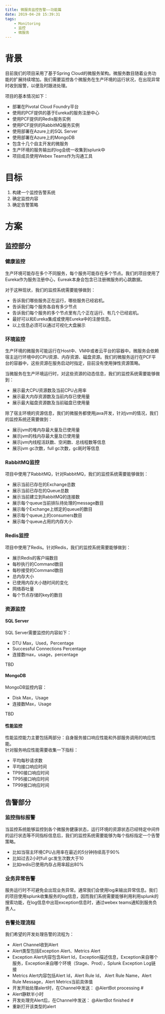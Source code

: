 ```yaml
---
title: 微服务监控告警——功能篇
date: 2019-04-28 15:39:31
tags:
    - Monitoring
    - 监控
    - 微服务
---
```


# 背景
目前我们的项目采用了基于Spring Cloud的微服务架构。微服务数目随着业务功能的扩展持续增加。我们需要监控各个微服务在生产环境的运行状况，在出现异常时收到报警，以便及时跟进处理。  

项目的基本情况如下：
- 部署在Pivotal Cloud Foundry平台
- 使用的PCF提供的基于Eureka的服务注册中心
- 使用PCF提供的Redis服务实例
- 使用PCF提供的RabbitMQ服务实例
- 使用部署在Azure上的SQL Server
- 使用部署在Azure上的MongoDB
- 包含十几个自主开发的微服务
- 生产环境的服务输出的log会统一收集到splunk中
- 项目成员使用Webex Teams作为沟通工具

# 目标

1. 构建一个监控告警系统
2. 确定监控内容
3. 确定告警策略


# 方案
## 监控部分

### 健康监控

生产环境可能存在多个不同服务，每个服务可能存在多个节点。我们的项目使用了Eureka作为服务注册中心，Eureak本身会包含已注册微服务的心跳数据。

对于这种现状，我们的监控系统需要能够做到：
- 告诉我们哪些服务正在运行，哪些服务已经宕机。  
- 告诉我们每个服务各自有多少节点
- 告诉我们每个服务的多个节点里有几个正在运行、有几个已经宕机。
- 最好可以和Eureka集成或使用Eureka中的注册信息。
- 以上信息必须可以通过可视化大盘展示

### 环境监控

生产环境的微服务可能运行在Host中、VM中或者云平台的容器中。微服务会依赖宿主运行环境中的CPU资源、内存资源、磁盘资源。我们的微服务运行在PCF平台的容器中，这些资源在服务启动时指定，目前没有使用弹性资源策略。

当微服务在生产环境运行时，对这些资源的动态信息，我们的监控系统需要能够做到：
- 展示最大CPU资源数及当前CPU占用率
- 展示最大内存资源数及当前内存已使用量
- 展示最大磁盘资源数及当前磁盘已使用量

除了宿主环境的资源信息，我们的微服务都使用java开发，针对jvm的情况，我们的监控系统还需要做到：
- 展示jvm的堆内存最大量及已使用量
- 展示jvm的栈内存最大量及已使用量
- 展示jvm内线程活跃数、空闲数、总线程数等信息
- 展示jvm gc次数，full gc次数，gc耗时等信息

### RabbitMQ监控

项目中使用了RabbitMQ，针对RabbitMQ，我们的监控系统需要能够做到：
- 展示当前已存在的Exchange总数
- 展示当前已存在的Queue总数
- 展示当前建立到RabbitMQ的连接数
- 展示每个queue当前排队待处理的message数目
- 展示每个Exchange上绑定的queue的数目
- 展示每个queue上的consumers数目
- 展示每个queue占用的内存大小


### Redis监控
项目中使用了Redis。针对Redis，我们的监控系统需要能够做到：
- 展示Redis的客户端数目
- 每秒执行的Command数目
- 每秒接受的Command数目
- 总内存大小
- 已使用内存大小随时间的变化
- 网络吞吐量
- 每个节点存储的key的数目

### 资源监控
#### SQL Server
SQL Server需要监控的内容如下：
- DTU Max，Used，Percentage
- Successful Connections Percentage
- 连接数max，usage，percentage

TBD

#### MongoDB
MongoDB监控内容：
- Disk Max，Usage
- 连接数Max，Usage

TBD

#### 性能监控
性能监控能力主要包括两部分：自身服务接口响应性能和外部服务调用的响应性能。  
针对服务响应性能需要收集一下指标：
- 平均每秒请求数
- 平均接口响应时间
- TP90接口响应时间
- TP95接口响应时间
- TP99接口响应时间


## 告警部分
### 监控指标报警
当监控系统能够监控到各个微服务健康状态，运行环境的资源状态已经特定中间件的运行状态等不同指标信息后，我们的监控系统需要能够为每个指标指定一个告警策略。

- 比如当宿主环境CPU占用率在最近的5分钟持续高于90%
- 比如过去2小时full gc发生次数大于10
- 比如redis已使用内存占用率超出80%

### 业务异常告警
服务运行时不可避免会出现业务异常。通常我们会使用log来输出异常信息。我们的项目使用splunk收集服务的log信息，因而我们系统需要能够利用利用splunk的搜索功能，在log信息中出现exception信息时，通过webex teams通知到服务负责人。

### 告警处理流程
我们希望的开发处理告警的流程为：
- Alert Channel收到Alert
- Alert类型包括Exception Alert、Metrics Alert
- Exception Alert内容包含Alert Id，Exception描述信息，Exception来自哪个服务，Exception来自哪个环境（Stage、Prod），Splunk Exception Log链接
- Metrics Alert内容包括Alert Id，Alert Rule Id， Alert Rule Name，Alert Rule Message，Alert Metrics当前具体值
- 开发开始处理alert时，在Channel中发送： @AlertBot processing #<Alert Id> 
- Alert静默半小时
- 开发处理完Alert后，在Channel中发送： @AlertBot finished #<Alert Id>
- 重新打开该类型的alert



